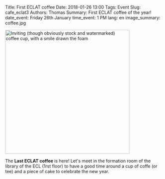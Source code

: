Title:  First ECLAT coffee
Date: 2018-01-26 13:00
Tags: Event
Slug: cafe_eclat3
Authors: Thomas
Summary: First ECLAT coffee of the year!
date_event: Friday 26th January
time_event: 1 PM
lang: en
image_summary: coffee.jpg 


<img src="/images/coffee.jpg" style="width:400px;" alt="Inviting (though obviously stock and watermarked) coffee cup, with a smile drawn the foam">

The __Last ECLAT coffee__ is here! Let's meet in the formation room of the library of the ECL (1rst floor) to have a good time around a cup of coffe (or tee) and a piece of cake to celebrate the new year.
